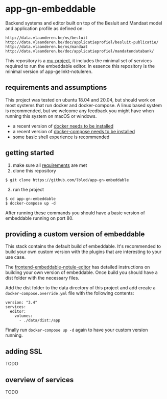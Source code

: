 # app-gn-embeddable
Backend systems and editor built on top of the Besluit and Mandaat model and application profile as defined on:

    http://data.vlaanderen.be/ns/besluit
    http://data.vlaanderen.be/doc/applicatieprofiel/besluit-publicatie/
    http://data.vlaanderen.be/ns/mandaat
    http://data.vlaanderen.be/doc/applicatieprofiel/mandatendatabank/

This repository is a [mu-project](https://github.com/mu-semtech/mu-project), it includes the minimal set of services required to run the embeddable editor. In essence this repository is the minimal version of app-gelinkt-notuleren.

## requirements and assumptions
This project was tested on ubuntu 18.04 and 20.04, but should work on most systems that run docker and docker-compose. A linux based system is recommended, but we welcome any feedback you might have when running this system on macOS or windows.

 * a recent version of [docker needs to be installed](https://docs.docker.com/get-docker/)
 * a recent version of [docker-compose needs to be installed](https://docs.docker.com/compose/install/)
 * some basic shell experience is recommended
 
## getting started
 
 1. make sure all [requirements](#requirements-and-assumptions) are met
 2. clone this repository
 ```
 $ git clone https://github.com/lblod/app-gn-embeddable
 ```
 3. run the project
 ```
$ cd app-gn-embeddable
$ docker-compose up -d
 ```

After running these commands you should have a basic version of embeddable running on port 80.

## providing a custom version of embeddable
This stack contains the default build of embeddable. It's recommended to build your own custom version with the plugins that are interesting to your use case.

The [frontend-embeddable-notule-editor](https://github.com/lblod/frontend-embeddable-notule-editor#frontend-embeddable-notule-editor) has detailed instructions on building your own version of embeddable. Once build you should have a dist folder with the necessary files. 

Add the dist folder to the data directory of this project and add create a `docker-compose.override.yml` file with the following contents:

```
version: "3.4"
services:
  editor:
    volumes:
      - ./data/dist:/app
```

Finally run `docker-compose up -d` again to have your custom version running.

## adding SSL
 TODO
## overview of services
TODO


